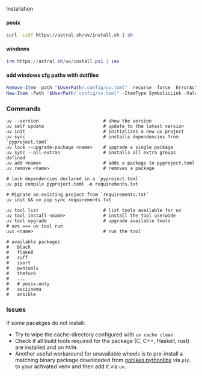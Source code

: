 
Installation

#### posix

```sh
curl -LsSf https://astral.sh/uv/install.sh | sh
```

#### windows 

```powershell
irm https://astral.sh/uv/install.ps1 | iex
```


#### add windows cfg paths with dotfiles

```powershell
Remove-Item -path "$UserPath/.config/uv.toml" -recurse -force -ErrorAction SilentlyContinue
New-Item -Path "$UserPath/.config/uv.toml" -ItemType SymbolicLink -Value "$env:DOTFILES/common/python/uv.toml"
```


### Commands

```shell
uv --version                        # show the version
uv self update                      # update to the latest version
uv init                             # initializes a new uv project
uv sync                             # installs dependencies from `pyproject.toml`
uv lock --upgrade-package <name>    # upgrade a single package
uv sync --all-extras                # installs all extra groups defined
uv add <name>                       # adds a package to pyproject.toml
uv remove <name>                    # removes a package

# lock dependencies declared in a `pyproject.toml`
uv pip compile pyproject.toml -o requirements.txt

# Migrate an existing project from `requirements.txt`
uv init && uv pip sync requirements.txt
```

```shell
uv tool list                        # list tools available for uv
uv tool install <name>              # install the tool userwide
uv tool upgrade                     # upgrade available tools
# uvx === uv tool run
uvx <name>                          # run the tool

# available packages
#   black
#   flake8
#   ruff
#   isort
#   pwntools
#   thefuck
#   ...
#   # posix-only
#   asciinema
#   ansible

```


### Issues

If some pacakges do not install:

- Try to wipe the cache-directory configured with `uv cache clean`.  
- Check if all build tools required for the package (C, C++, Haskell, rust) are installed and on `PATH`.
- Another useful workaround for unavailable wheels is to pre-install a matching binary package downloaded from [gohlkes pythonlibs](https://www.lfd.uci.edu/~gohlke/pythonlibs/) via `pip` to your activated venv and then add it via `uv`.

